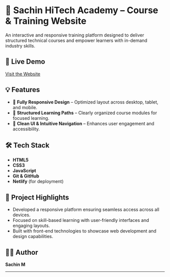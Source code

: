 # 📘 Sachin HiTech Academy – Course & Training Website

An interactive and responsive training platform designed to deliver structured technical courses and empower learners with in-demand industry skills.

## 🔗 Live Demo
[Visit the Website](http://responsivecoursewebsite.netlify.app)


## 💡 Features
- 📱 **Fully Responsive Design** – Optimized layout across desktop, tablet, and mobile.
- 🎯 **Structured Learning Paths** – Clearly organized course modules for focused learning.
- 🎨 **Clean UI & Intuitive Navigation** – Enhances user engagement and accessibility.

## 🛠️ Tech Stack
- **HTML5**
- **CSS3**
- **JavaScript**
- **Git & GitHub**
- **Netlify** (for deployment)

## 📌 Project Highlights
- Developed a responsive platform ensuring seamless access across all devices.
- Focused on skill-based learning with user-friendly interfaces and engaging layouts.
- Built with front-end technologies to showcase web development and design capabilities.

## 👨‍💻 Author
**Sachin M**

---

